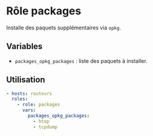 # Rôle packages

Installe des paquets supplémentaires via `opkg`.

## Variables
- `packages_opkg_packages` : liste des paquets à installer.

## Utilisation
```yaml
- hosts: routeurs
  roles:
    - role: packages
      vars:
        packages_opkg_packages:
          - htop
          - tcpdump
```
